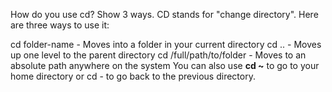 How do you use cd? Show 3 ways.
CD stands for "change directory". Here are three ways to use it:

cd folder-name - Moves into a folder in your current directory
cd .. - Moves up one level to the parent directory
cd /full/path/to/folder - Moves to an absolute path anywhere on the system
You can also use **cd ~** to go to your home directory or cd - to go back to the previous directory.